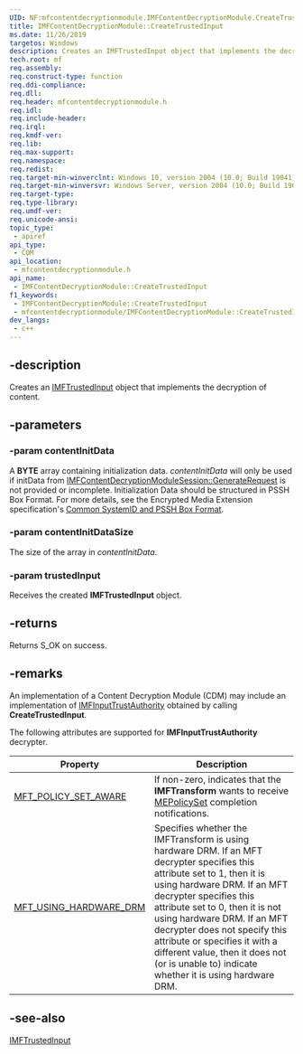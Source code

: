 ```yaml
---
UID: NF:mfcontentdecryptionmodule.IMFContentDecryptionModule.CreateTrustedInput
title: IMFContentDecryptionModule::CreateTrustedInput
ms.date: 11/26/2019
targetos: Windows
description: Creates an IMFTrustedInput object that implements the decryption of content.
tech.root: mf
req.assembly: 
req.construct-type: function
req.ddi-compliance: 
req.dll: 
req.header: mfcontentdecryptionmodule.h
req.idl: 
req.include-header: 
req.irql: 
req.kmdf-ver: 
req.lib: 
req.max-support: 
req.namespace: 
req.redist: 
req.target-min-winverclnt: Windows 10, version 2004 (10.0; Build 19041)
req.target-min-winversvr: Windows Server, version 2004 (10.0; Build 19041)
req.target-type: 
req.type-library: 
req.umdf-ver: 
req.unicode-ansi: 
topic_type:
 - apiref
api_type:
 - COM
api_location:
 - mfcontentdecryptionmodule.h
api_name:
 - IMFContentDecryptionModule::CreateTrustedInput
f1_keywords:
 - IMFContentDecryptionModule::CreateTrustedInput
 - mfcontentdecryptionmodule/IMFContentDecryptionModule::CreateTrustedInput
dev_langs:
 - c++
---
```


## -description

Creates an [IMFTrustedInput](../mfidl/nn-mfidl-imftrustedinput.md) object that implements the decryption of content.

## -parameters

### -param contentInitData

A **BYTE** array containing initialization data. *contentInitData* will only be used if initData from [IMFContentDecryptionModuleSession::GenerateRequest](nf-mfcontentdecryptionmodule-imfcontentdecryptionmodulesession-generaterequest) is not provided or incomplete. Initialization Data should be structured in PSSH Box Format. For more details, see the Encrypted Media Extension specification's [Common SystemID and PSSH Box Format](https://www.w3.org/TR/eme-initdata-cenc/#common-system).

### -param contentInitDataSize

The size of the array in *contentInitData*.

### -param trustedInput

Receives the created **IMFTrustedInput** object.

## -returns

Returns S_OK on success.

## -remarks

An implementation of a Content Decryption Module (CDM) may include an implementation of [IMFInputTrustAuthority](../mfidl/nn-mfidl-imfinputtrustauthority.md) obtained by calling **CreateTrustedInput**.


The following attributes are supported for **IMFInputTrustAuthority** decrypter.

| Property                                      |Description
|-----------------------------------------------|---------------------------------------------------------------|
| [MFT_POLICY_SET_AWARE](/windows/win32/medfound/mft-policy-set-aware) | If non-zero, indicates that the **IMFTransform** wants to receive [MEPolicySet](/windows/win32/medfound/mepolicyset) completion notifications.|
| [MFT_USING_HARDWARE_DRM](/windows/win32/medfound/mft-using-hardware-drm) | Specifies whether the IMFTransform is using hardware DRM. If an MFT decrypter specifies this attribute set to 1, then it is using hardware DRM. If an MFT decrypter specifies this attribute set to 0, then it is not using hardware DRM. If an MFT decrypter does not specify this attribute or specifies it with a different value, then it does not (or is unable to) indicate whether it is using hardware DRM. |

## -see-also

[IMFTrustedInput](../mfidl/nn-mfidl-imftrustedinput.md)